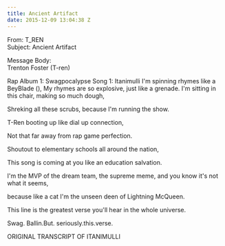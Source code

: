 ```yaml
---
title: Ancient Artifact
date: 2015-12-09 13:04:38 Z
---
```


From: T_REN  
Subject: Ancient Artifact  

Message Body:  
Trenton Foster (T-ren)

Rap Album 1: Swagpocalypse
Song 1: Itanimulli
I'm spinning rhymes like a BeyBlade (),
My rhymes are so explosive, just like a grenade.
I'm sitting in this chair, making so much dough,

Shreking all these scrubs, because I'm running the show.

T-Ren booting up like dial up connection,

Not that far away from rap game perfection.

Shoutout to elementary schools all around the nation,

This song is coming at you like an education salvation.

I'm the MVP of the dream team, the supreme meme, and you know it's not what it seems,


because like a cat I'm the unseen deen of Lightning McQueen.

This line is the greatest verse you'll hear in the whole universe.

Swag. Ballin.But. seriously.this.verse.


ORIGINAL TRANSCRIPT OF ITANIMULLI
